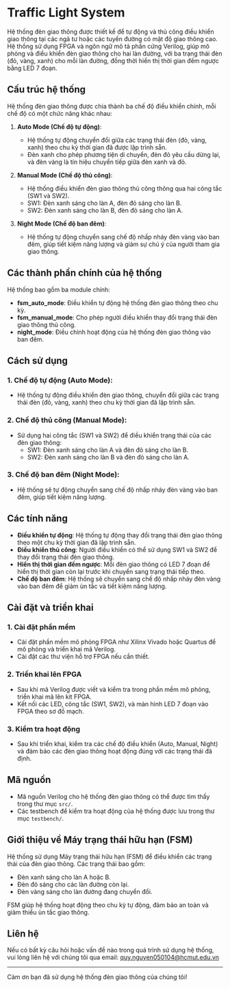 # Traffic Light System

Hệ thống đèn giao thông được thiết kế để tự động và thủ công điều khiển giao thông tại các ngã tư hoặc các tuyến đường có mật độ giao thông cao. Hệ thống sử dụng FPGA và ngôn ngữ mô tả phần cứng Verilog, giúp mô phỏng và điều khiển đèn giao thông cho hai làn đường, với ba trạng thái đèn (đỏ, vàng, xanh) cho mỗi làn đường, đồng thời hiển thị thời gian đếm ngược bằng LED 7 đoạn.

## Cấu trúc hệ thống

Hệ thống đèn giao thông được chia thành ba chế độ điều khiển chính, mỗi chế độ có một chức năng khác nhau:

1. **Auto Mode (Chế độ tự động)**: 
   - Hệ thống tự động chuyển đổi giữa các trạng thái đèn (đỏ, vàng, xanh) theo chu kỳ thời gian đã được lập trình sẵn.
   - Đèn xanh cho phép phương tiện di chuyển, đèn đỏ yêu cầu dừng lại, và đèn vàng là tín hiệu chuyển tiếp giữa đèn xanh và đỏ.

2. **Manual Mode (Chế độ thủ công)**:
   - Hệ thống điều khiển đèn giao thông thủ công thông qua hai công tắc (SW1 và SW2).
   - SW1: Đèn xanh sáng cho làn A, đèn đỏ sáng cho làn B.
   - SW2: Đèn xanh sáng cho làn B, đèn đỏ sáng cho làn A.

3. **Night Mode (Chế độ ban đêm)**:
   - Hệ thống tự động chuyển sang chế độ nhấp nháy đèn vàng vào ban đêm, giúp tiết kiệm năng lượng và giảm sự chú ý của người tham gia giao thông.

## Các thành phần chính của hệ thống

Hệ thống bao gồm ba module chính:

- **fsm_auto_mode**: Điều khiển tự động hệ thống đèn giao thông theo chu kỳ.
- **fsm_manual_mode**: Cho phép người điều khiển thay đổi trạng thái đèn giao thông thủ công.
- **night_mode**: Điều chỉnh hoạt động của hệ thống đèn giao thông vào ban đêm.

## Cách sử dụng

### 1. **Chế độ tự động (Auto Mode)**:
   - Hệ thống tự động điều khiển đèn giao thông, chuyển đổi giữa các trạng thái đèn (đỏ, vàng, xanh) theo chu kỳ thời gian đã lập trình sẵn.

### 2. **Chế độ thủ công (Manual Mode)**:
   - Sử dụng hai công tắc (SW1 và SW2) để điều khiển trạng thái của các đèn giao thông:
     - SW1: Đèn xanh sáng cho làn A và đèn đỏ sáng cho làn B.
     - SW2: Đèn xanh sáng cho làn B và đèn đỏ sáng cho làn A.

### 3. **Chế độ ban đêm (Night Mode)**:
   - Hệ thống sẽ tự động chuyển sang chế độ nhấp nháy đèn vàng vào ban đêm, giúp tiết kiệm năng lượng.

## Các tính năng

- **Điều khiển tự động**: Hệ thống tự động thay đổi trạng thái đèn giao thông theo một chu kỳ thời gian đã lập trình sẵn.
- **Điều khiển thủ công**: Người điều khiển có thể sử dụng SW1 và SW2 để thay đổi trạng thái đèn giao thông.
- **Hiển thị thời gian đếm ngược**: Mỗi đèn giao thông có LED 7 đoạn để hiển thị thời gian còn lại trước khi chuyển sang trạng thái tiếp theo.
- **Chế độ ban đêm**: Hệ thống sẽ chuyển sang chế độ nhấp nháy đèn vàng vào ban đêm để giảm ùn tắc và tiết kiệm năng lượng.

## Cài đặt và triển khai

### 1. **Cài đặt phần mềm**

- Cài đặt phần mềm mô phỏng FPGA như Xilinx Vivado hoặc Quartus để mô phỏng và triển khai mã Verilog.
- Cài đặt các thư viện hỗ trợ FPGA nếu cần thiết.

### 2. **Triển khai lên FPGA**

- Sau khi mã Verilog được viết và kiểm tra trong phần mềm mô phỏng, triển khai mã lên kit FPGA.
- Kết nối các LED, công tắc (SW1, SW2), và màn hình LED 7 đoạn vào FPGA theo sơ đồ mạch.

### 3. **Kiểm tra hoạt động**

- Sau khi triển khai, kiểm tra các chế độ điều khiển (Auto, Manual, Night) và đảm bảo các đèn giao thông hoạt động đúng với các trạng thái đã định.

## Mã nguồn

- Mã nguồn Verilog cho hệ thống đèn giao thông có thể được tìm thấy trong thư mục `src/`.
- Các testbench để kiểm tra hoạt động của hệ thống được lưu trong thư mục `testbench/`.

## Giới thiệu về Máy trạng thái hữu hạn (FSM)

Hệ thống sử dụng Máy trạng thái hữu hạn (FSM) để điều khiển các trạng thái của đèn giao thông. Các trạng thái bao gồm:
- Đèn xanh sáng cho làn A hoặc B.
- Đèn đỏ sáng cho các làn đường còn lại.
- Đèn vàng sáng cho làn đường đang chuyển đổi.

FSM giúp hệ thống hoạt động theo chu kỳ tự động, đảm bảo an toàn và giảm thiểu ùn tắc giao thông.

## Liên hệ

Nếu có bất kỳ câu hỏi hoặc vấn đề nào trong quá trình sử dụng hệ thống, vui lòng liên hệ với chúng tôi qua email: quy.nguyen050104@hcmut.edu.vn

---

Cảm ơn bạn đã sử dụng hệ thống đèn giao thông của chúng tôi!

